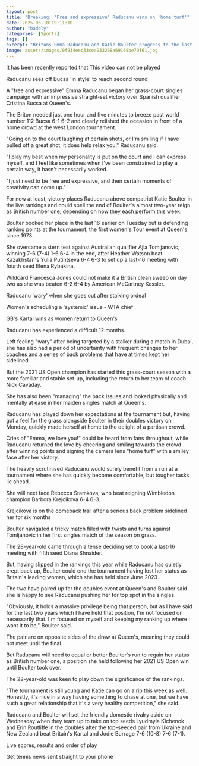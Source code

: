 ```yaml
---
layout: post
title: "Breaking: 'Free and expressive' Raducanu wins on 'home turf'"
date: 2025-06-10T19:11:10
author: "badely"
categories: [Sports]
tags: []
excerpt: "Britons Emma Raducanu and Katie Boulter progress to the last 16 at the women's tournament at Queen's."
image: assets/images/0f934eec33cea933268a69168be79f61.jpg
---
```


It has been recently reported that This video can not be played

Raducanu sees off Bucsa 'in style' to reach second round

A "free and expressive" Emma Raducanu began her grass-court singles campaign with an impressive straight-set victory over Spanish qualifier Cristina Bucsa at Queen's.

The Briton needed just one hour and five minutes to breeze past world number 112 Bucsa 6-1 6-2 and clearly relished the occasion in front of a home crowd at the west London tournament.

"Going on to the court laughing at certain shots, or I'm smiling if I have pulled off a great shot, it does help relax you," Raducanu said.

"I play my best when my personality is put on the court and I can express myself, and I feel like sometimes when I've been constrained to play a certain way, it hasn't necessarily worked.

"I just need to be free and expressive, and then certain moments of creativity can come up."

For now at least, victory places Raducanu above compatriot Katie Boulter in the live rankings and could spell the end of Boulter's almost two-year reign as British number one, depending on how they each perform this week.

Boulter booked her place in the last 16 earlier on Tuesday but is defending ranking points at the tournament, the first women's Tour event at Queen's since 1973.

She overcame a stern test against Australian qualifier Ajla Tomljanovic, winning 7-6 (7-4) 1-6 6-4 in the end, after Heather Watson beat Kazakhstan's Yulia Putintseva 6-4 6-3 to set up a last-16 meeting with fourth seed Elena Rybakina.

Wildcard Francesca Jones could not make it a British clean sweep on day two as she was beaten 6-2 6-4 by American McCartney Kessler.

Raducanu 'wary' when she goes out after stalking ordeal

Women's scheduling a 'systemic' issue - WTA chief

GB's Kartal wins as women return to Queen's

Raducanu has experienced a difficult 12 months.

Left feeling "wary" after being targeted by a stalker during a match in Dubai, she has also had a period of uncertainty with frequent changes to her coaches and a series of back problems that have at times kept her sidelined.

But the 2021 US Open champion has started this grass-court season with a more familiar and stable set-up, including the return to her team of coach Nick Cavaday.

She has also been "managing" the back issues and looked physically and mentally at ease in her maiden singles match at Queen's.

Raducanu has played down her expectations at the tournament but, having got a feel for the grass alongside Boulter in their doubles victory on Monday, quickly made herself at home to the delight of a partisan crowd.

Cries of "Emma, we love you!" could be heard from fans throughout, while Raducanu returned the love by cheering and smiling towards the crowd after winning points and signing the camera lens "home turf" with a smiley face after her victory.

The heavily scrutinised Raducanu would surely benefit from a run at a tournament where she has quickly become comfortable, but tougher tasks lie ahead.

She will next face Rebecca Sramkova, who beat reigning Wimbledon champion Barbora Krejcikova 6-4 6-3.

Krejcikova is on the comeback trail after a serious back problem sidelined her for six months

Boulter navigated a tricky match filled with twists and turns against Tomljanovic in her first singles match of the season on grass.

The 28-year-old came through a tense deciding set to book a last-16 meeting with fifth seed Diana Shnaider.

But, having slipped in the rankings this year while Raducanu has quietly crept back up, Boulter could end the tournament having lost her status as Britain's leading woman, which she has held since June 2023.

The two have paired up for the doubles event at Queen's and Boulter said she is happy to see Raducanu pushing her for top spot in the singles.

"Obviously, it holds a massive privilege being that person, but as I have said for the last two years which I have held that position, I'm not focused on necessarily that. I'm focused on myself and keeping my ranking up where I want it to be," Boulter said.

The pair are on opposite sides of the draw at Queen's, meaning they could not meet until the final.

But Raducanu will need to equal or better Boulter's run to regain her status as British number one, a position she held following her 2021 US Open win until Boulter took over.

The 22-year-old was keen to play down the significance of the rankings.

"The tournament is still young and Katie can go on a rip this week as well. Honestly, it's nice in a way having something to chase at one, but we have such a great relationship that it's a very healthy competition," she said.

Raducanu and Boulter will set the friendly domestic rivalry aside on Wednesday when they team up to take on top seeds Lyudmyla Kichenok and Erin Routliffe in the doubles after the top-seeded pair from Ukraine and New Zealand beat Britain's Kartal and Jodie Burrage 7-6 (10-8) 7-6 (7-1).

Live scores, results and order of play

Get tennis news sent straight to your phone

